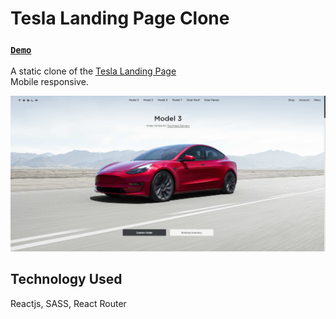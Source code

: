 # Tesla Landing Page Clone

### [` Demo `](https://teslac.vercel.app/)  

A static clone of the [Tesla Landing Page](https://www.tesla.com/)  
Mobile responsive.  

![Tesla Demo](https://github.com/krudX/Tesla-Clone/blob/main/src/assets/images/tesla-demo-home.png)  

## Technology Used

Reactjs, SASS, React Router
